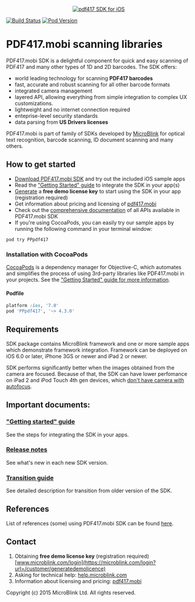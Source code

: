 <p align="center" >
  <a href="http://www.pdf417.mobi">
    <img src="https://raw.githubusercontent.com/wiki/pdf417/pdf417-ios/Images/Logo.png" alt="pdf417 SDK for iOS" title="pdf417 SDK for iOS"/>
  </a>
</p>

[![Build Status](https://travis-ci.org/PDF417/pdf417-ios.png)](https://travis-ci.org/PDF417/pdf417-ios)
[![Pod Version](http://img.shields.io/cocoapods/v/PPpdf417.svg?style=flat)](http://cocoadocs.org/docsets/PPpdf417/)

# PDF417.mobi scanning libraries

PDF417.mobi SDK is a delightful component for quick and easy scanning of PDF417 and many other types of 1D and 2D barcodes. The SDK offers:

- world leading technology for scanning **PDF417 barcodes**
- fast, accurate and robust scanning for all other barcode formats
- integrated camera management
- layered API, allowing everything from simple integration to complex UX customizations.
- lightweight and no internet connection required
- enteprise-level security standards
- data parsing from **US Drivers licenses**

PDF417.mobi is part of family of SDKs developed by [MicroBlink](http://www.microblink.com) for optical text recognition, barcode scanning, ID document scanning and many others. 

## How to get started

- [Download PDF417.mobi SDK](https://github.com/PDF417/pdf417-ios/archive/master.zip) and try out the included iOS sample apps
- Read the ["Getting Started" guide](https://github.com/PDF417/pdf417-ios/wiki/Getting-started) to integrate the SDK in your app(s)
- [Generate](https://microblink.com/login?url=/customer/generatedemolicence) a **free demo license key** to start using the SDK in your app (registration required)
- Get information about pricing and licensing of [pdf417.mobi](http://pdf417.mobi/#pricing)
- Check out the [comprehensive documentation](http://cocoadocs.org/docsets/PPpdf417/) of all APIs available in PDF417.mobi SDK
- If you're using CocoaPods, you can easily try our sample apps by running the following command in your terminal window:

```shell
pod try PPpdf417
```

### Installation with CocoaPods

[CocoaPods](http://cocoapods.org) is a dependency manager for Objective-C, which automates and simplifies the process of using 3rd-party libraries like PDF417.mobi in your projects. See the ["Getting Started" guide for more information](https://github.com/PDF417/pdf417-ios/wiki/Getting-started).

#### Podfile

```ruby
platform :ios, '7.0'
pod 'PPpdf417', '~> 4.3.0'
```

## Requirements

SDK package contains MicroBlink framework and one or more sample apps which demonstrate framework integration. Framework can be deployed on iOS 6.0 or later, iPhone 3GS or newer and iPad 2 or newer.

SDK performs significantly better when the images obtained from the camera are focused. Because of that, the SDK can have lower perfomance on iPad 2 and iPod Touch 4th gen devices, which [don't have camera with autofocus](http://www.adweek.com/socialtimes/ipad-2-rear-camera-has-tap-for-auto-exposure-not-auto-focus/12536). 

## Important documents:

### ["Getting started" guide](https://github.com/PDF417/pdf417-ios/wiki/Getting-started)

See the steps for integrating the SDK in your apps. 

### [Release notes](https://github.com/PDF417/pdf417-ios/blob/master/Release%20notes.md)

See what's new in each new SDK version.

### [Transition guide](https://github.com/PDF417/pdf417-ios/blob/master/Transition%20guide.md)

See detailed description for transition from older version of the SDK.

## References

List of references (some) using PDF417.mobi SDK can be found [here](http://pdf417.mobi/#references).

## Contact

1. Obtaining **free demo license key** (registration required)
[www.microblink.com/login](https://microblink.com/login?url=/customer/generatedemolicence)
2. Asking for technical help: [help.microblink.com](http://help.microblink.com)
3. Information about licensing and pricing: [pdf417.mobi](http://pdf417.mobi/#pricing)

Copyright (c) 2015 MicroBlink Ltd. All rights reserved.